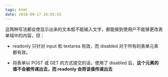 ```yaml
---
tags: html
date: 2018-09-17 16:55:53
---
```


这两种写法都会使显示出来的文本框不能输入文字，都能做到使用户不能够更改表单域中的内容，但：

- readonly 只针对 input 和 textarea 有效，而 disabled 对于所有的表单元素都有效。

- 将表单以 POST 或 GET 的方式提交的话，使用了 disabled 后，**这个元素的值不会被传递出去，而 readonly 会将该值传递出去**

